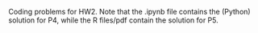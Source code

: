 Coding problems for HW2. Note that the .ipynb file contains the (Python) solution for P4, while the R files/pdf contain the solution for P5. 
